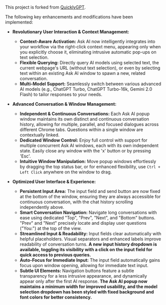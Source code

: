 This project is forked from [QuicklyGPT](https://github.com/zealotjin/quicklygpt-extension?tab=readme-ov-file).

The following key enhancements and modifications have been implemented:

- **Revolutionary User Interaction & Context Management:**
    - **Context-Aware Activation:** Ask AI now intelligently integrates into your workflow via the right-click context menu, appearing only when you explicitly choose it, eliminating intrusive automatic pop-ups on text selection.
    - **Flexible Querying:** Directly query AI models using selected text, the current webpage's URL (without text selection), or even by selecting text within an existing Ask AI window to spawn a new, related conversation.
    - **Multi-Model Support:** Seamlessly switch between various advanced AI models (e.g., ChatGPT Turbo, ChatGPT Turbo-16k, Gemini 2.0 Flash) to tailor responses to your needs.

- **Advanced Conversation & Window Management:**
    - **Independent & Continuous Conversations:** Each Ask AI popup window maintains its own distinct and continuous conversation history, allowing for multiple, parallel, and focused dialogues across different Chrome tabs. Questions within a single window are contextually linked.
    - **Dedicated Window Control:** Enjoy full control with support for multiple concurrent Ask AI windows, each with its own independent state. Easily close any window with the 'x' button or by pressing 'Esc'.
    - **Intuitive Window Manipulation:** Move popup windows effortlessly by dragging the top status bar, or for enhanced flexibility, use `Ctrl + Left Click` anywhere on the window to drag.

- **Optimized User Interface & Experience:**
    - **Persistent Input Area:** The input field and send button are now fixed at the bottom of the window, ensuring they are always accessible for continuous conversation, with the chat history scrolling independently above.
    - **Smart Conversation Navigation:** Navigate long conversations with ease using dedicated "Top", "Prev", "Next", and "Bottom" buttons. "Prev" and "Next" precisely locate and display user questions ("You:") at the top of the view.
    - **Streamlined Input & Readability:** Input fields clear automatically with helpful placeholders. Visual separators and enhanced labels improve readability of conversation turns. **A new input history dropdown is available, toggling its visibility with a click on the input field for quick access to previous queries.**
    - **Auto-Focus for Immediate Input:** The input field automatically gains focus upon window opening, allowing for immediate text input.
    - **Subtle UI Elements:** Navigation buttons feature a subtle transparency for a less intrusive appearance, and dynamically appear only after the first AI response. **The Ask AI popup now maintains a minimum width for improved usability, and the model selection dropdown has been styled with fixed background and font colors for better consistency.**